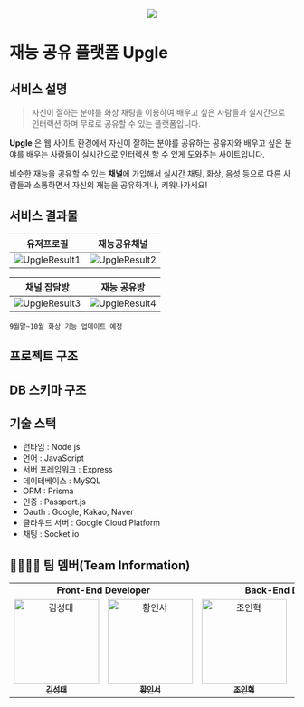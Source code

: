 <p align="center">
<img src="https://user-images.githubusercontent.com/24623403/129664202-0ac9857f-32f0-416e-915b-2254c4661bbc.png"/>
</p>

# 재능 공유 플랫폼 Upgle
## 서비스 설명
> 자신이 잘하는 분야를 화상 채팅을 이용하여 배우고 싶은 사람들과 실시간으로 인터랙션 하며 무료로 공유할 수 있는 플랫폼입니다.   

**Upgle** 은 웹 사이트 환경에서 자신이 잘하는 분야를 공유하는 공유자와 배우고 싶은 분야를 배우는 사람들이 실시간으로 인터렉션 할 수 있게 도와주는 사이트입니다.
   
비슷한 재능을 공유할 수 있는 **채널**에 가입해서 실시간 채팅, 화상, 음성 등으로 다른 사람들과 소통하면서 자신의 재능을 공유하거나, 키워나가세요!


## 서비스 결과물
|유저프로필|재능공유채널|
|---|---|
|![UpgleResult1](https://user-images.githubusercontent.com/28949213/133066233-e6ea34ea-8a83-436a-9a6b-9fb3ad5a3db8.gif)|![UpgleResult2](https://user-images.githubusercontent.com/28949213/133066262-6df4f062-74b4-4f84-8046-dfed3a936605.gif)|
   
   
|채널 잡담방 | 재능 공유방 |
|---|---|
|![UpgleResult3](https://user-images.githubusercontent.com/28949213/133066761-2c7c7604-4ac4-4017-bb13-ab06f2029bd6.gif)|![UpgleResult4](https://user-images.githubusercontent.com/28949213/133066786-9dbc7306-e2c5-4089-bd6d-070108beaeda.gif)|

`9월말~10월 화상 기능 업데이트 예정`

## 프로젝트 구조

## DB 스키마 구조

## 기술 스택

- 런타임 : Node js
- 언어 : JavaScript
- 서버 프레임워크 : Express
- 데이테베이스 : MySQL
- ORM : Prisma
- 인증 : Passport.js
- Oauth : Google, Kakao, Naver
- 클라우드 서버 : Google Cloud Platform
- 채팅 : Socket.io

## 👨‍👩‍👧‍👦 팀 멤버(Team Information)
<table>
   <tr>
      <td colspan="2" align="center"><strong>Front-End Developer</strong></td>
      <td colspan="2" align="center"><strong>Back-End Developer</strong></td>
      <td colspan="1" align="center"><strong>Product Manager</strong></td>
      <td colspan="1" align="center"><strong>Product Designer</strong></td>

   </tr>
  <tr>
    <td align="center">
    <a href="https://github.com/md2eoseo"><img src="https://avatars.githubusercontent.com/u/8054085?v=4" width="150px;" alt="김성태"/><br /><sub><b>김성태</b></sub></a><br />
    </td>
     <td align="center">
        <a href="https://github.com/sjsjsj1246"><img src="https://avatars.githubusercontent.com/u/24623403?v=4" width="150px" alt="황인서"/><br /><sub><b>황인서</b></sub></a>
     </td>
     <td align="center">
        <a href="https://github.com/InHyeok-J"><img src="https://avatars.githubusercontent.com/u/28949213?v=4" width="150px" alt="조인혁"/><br /><sub><b>조인혁</b></sub></a>
     </td>
     <td align="center">
        <a href="https://github.com/iqeq1945"><img src="https://avatars.githubusercontent.com/u/50164778?v=4" width="150px" alt="홍성웅"/><br /><sub><b>홍성웅</b></sub></a>
     </td>
     <td align="center">
        <a href="https://github.com/KeisLuv5991"><img src="https://avatars.githubusercontent.com/u/38745815?v=4" width="150px" alt="최민준"/><br /><sub><b>최민준</b></sub></a>
     </td>
     <td align="center">
        <a href="##"><img src="https://user-images.githubusercontent.com/28949213/129733334-66bf8833-ce33-4e1a-9503-d01f700635af.png" width="150px" alt="김연수"/><br /><sub><b>김연수</b></sub></a>
     </td>
  <tr>
    

</table>
